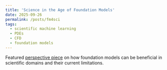 ```yaml
---
title: 'Science in the Age of Foundation Models'
date: 2025-09-26
permalink: /posts/fm4sci
tags:
  - scientific machine learning
  - PDEs
  - CFD
  - foundation models
---
```


Featured [perspective piece](https://www.amazon.science/blog/science-in-the-age-of-foundation-models) on how foundation models can be beneficial in scientific domains and their current limitations.
